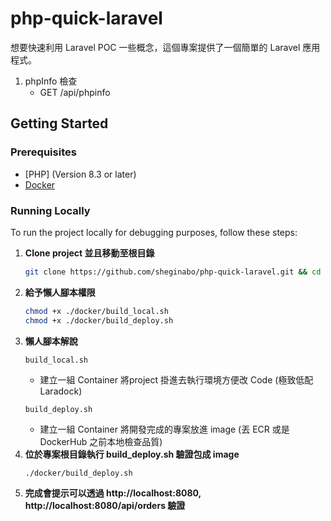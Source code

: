 # php-quick-laravel

想要快速利用 Laravel POC 一些概念，這個專案提供了一個簡單的 Laravel 應用程式。
1. phpInfo 檢查
   - GET /api/phpinfo

## Getting Started
### Prerequisites

- [PHP] (Version 8.3 or later)
- [Docker](https://www.docker.com/get-started)

### Running Locally

To run the project locally for debugging purposes, follow these steps:
1. **Clone project 並且移動至根目錄**
    ```bash
    git clone https://github.com/sheginabo/php-quick-laravel.git && cd php-quick-laravel
    ```
2. **給予懶人腳本權限**
    ```bash
    chmod +x ./docker/build_local.sh
    chmod +x ./docker/build_deploy.sh
    ```
3. **懶人腳本解說**
    ```
    build_local.sh
    ```
   - 建立一組 Container 將project 掛進去執行環境方便改 Code (極致低配 Laradock)
    ```
    build_deploy.sh
    ```
   - 建立一組 Container 將開發完成的專案放進 image (丟 ECR 或是 DockerHub 之前本地檢查品質)
4. **位於專案根目錄執行 build_deploy.sh 驗證包成 image**
    ```bash
    ./docker/build_deploy.sh
    ```
5. **完成會提示可以透過 http://localhost:8080, http://localhost:8080/api/orders 驗證**
